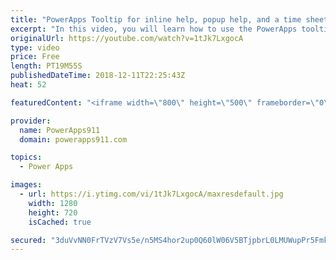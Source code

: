 ```yaml
---
title: "PowerApps Tooltip for inline help, popup help, and a time sheet app"
excerpt: "In this video, you will learn how to use the PowerApps tooltip to provide inline help for both tablet and mobile apps. For mobile apps the concept uses a popup because you can't hover on a mobile app.  PowerApps Conditional Formatting and Popups https://www.youtube.com/watch?v=IvapIsBbM-U"
originalUrl: https://youtube.com/watch?v=1tJk7LxgocA
type: video
price: Free
length: PT19M55S
publishedDateTime: 2018-12-11T22:25:43Z
heat: 52

featuredContent: "<iframe width=\"800\" height=\"500\" frameborder=\"0\" src=\"https://www.youtube.com/embed/1tJk7LxgocA\" allow=\"accelerometer; autoplay; encrypted-media; gyroscope; picture-in-picture\" allowfullscreen></iframe>"

provider:
  name: PowerApps911
  domain: powerapps911.com

topics:
  - Power Apps

images:
  - url: https://i.ytimg.com/vi/1tJk7LxgocA/maxresdefault.jpg
    width: 1280
    height: 720
    isCached: true

secured: "3duVvNN0FrTVzV7Vs5e/n5MS4hor2up0Q60lW06V5BTjpbrL0LMUWupPr5FmkCrvIi2myIEeTt/E6wtS+keN7iCNO+dmrQpQBDAIlVgubBfteG+QPr0lUmicNovmEKBw4njEOTRiZkC97cocfWVAy8VtwmRTtaFhcimrP/yxW0yGVwonHYMBLIf2Ws9h56J972Ramfquk1PeOm72WIWOBJGbbKpqp8OkwKnw+4wQBbIsZZf5M+f2B+Fv84Dlt4PBTftRsDMs9mb28Ph09X5K97Ti8jXFWYmL5r7Wz2BPbrnfhO84FXe/6IIc5JGzLTZNuuo373WqGJjvdu0V2X3/iPGKcz4hQgGEixVrck5gKCktPO+2QaPH8fNaFikGblJDSr1gDIDVuJcw2aMDV5ZdvnID8Iih5hWUje9PSxbQutk=;tydxH87Klvi+X+NSJGQnZA=="
---
```


